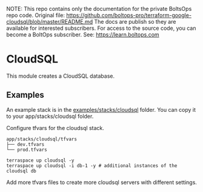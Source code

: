 <!-- note marker start -->
NOTE: This repo contains only the documentation for the private BoltsOps repo code.
Original file: https://github.com/boltops-pro/terraform-google-cloudsql/blob/master/README.md
The docs are publish so they are available for interested subscribers.
For access to the source code, you can become a BoltOps subscriber.
See: https://learn.boltops.com

<!-- note marker end -->

# CloudSQL

This module creates a CloudSQL database.

## Examples

An example stack is in the [examples/stacks/cloudsql](examples/stacks/cloudsql) folder. You can copy it to your app/stacks/cloudsql folder.

Configure tfvars for the cloudsql stack.

    app/stacks/cloudsql/tfvars
    ├── dev.tfvars
    └── prod.tfvars

    terraspace up cloudsql -y
    terraspace up cloudsql -i db-1 -y # additional instances of the cloudsql db

Add more tfvars files to create more cloudsql servers with different settings.

